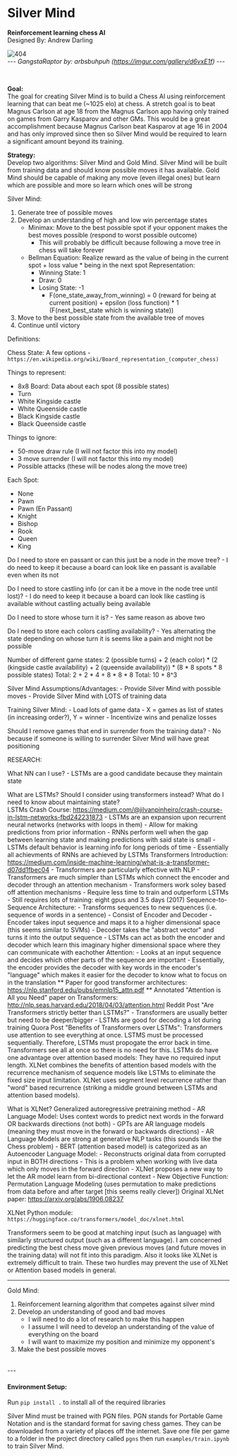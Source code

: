 # Silver Mind  
**Reinforcement learning chess AI**  
Designed By: Andrew Darling

![404](https://i.imgur.com/f0RThee.jpg)  
--- *GangstaRaptor by: arbsbuhpuh (https://imgur.com/gallery/d6vxE1f)* ---

<br>

**Goal:**  
The goal for creating Silver Mind is to build a Chess AI using reinforcement learning that can beat me 
(~1025 elo) at chess. A stretch goal is to beat Magnus Carlson at age 18 from the Magnus Carlson app having 
only trained on games from Garry Kasparov and other GMs. This would be a great accomplishment because Magnus Carlson 
beat Kasparov at age 16 in 2004 and has only improved since then so Silver Mind would be required to learn a 
significant amount beyond its training.

**Strategy:**  
Develop two algorithms: Silver Mind and Gold Mind. Silver Mind will be built from training data and should know possible moves it has available. Gold Mind should be capable of making any move (even illegal ones) but learn which are possible and more so learn which ones will be strong

Silver Mind:
1) Generate tree of possible moves
2) Develop an understanding of high and low win percentage states
    - Minimax: Move to the best possible spot if your opponent makes the best moves possible (respond to worst possible outcome)
    	- This will probably be difficult because following a move tree in chess will take forever
    - Bellman Equation: Realize reward as the value of being in the current spot + loss value * being in the next spot
	Representation:
		- Winning State: 1
		- Draw: 0
		- Losing State: -1
	     	- F(one_state_away_from_winning) =  0 (reward for being at current position) + epsilon (loss function) * 1 (F(next_best_state which is winning state))
3) Move to the best possible state from the available tree of moves
3) Continue until victory

Definitions:

Chess State:
A few options - `https://en.wikipedia.org/wiki/Board_representation_(computer_chess)`

Things to represent:
 - 8x8 Board: Data about each spot (8 possible states)
 - Turn
 - White Kingside castle
 - White Queenside castle
 - Black Kingside castle
 - Black Queenside castle 

Things to ignore:
 - 50-move draw rule (I will not factor this into my model)
 - 3 move surrender (I will not factor this into my model)
 - Possible attacks (these will be nodes along the move tree)

Each Spot:
 - None
 - Pawn
 - Pawn (En Passant)
 - Knight
 - Bishop
 - Rook
 - Queen
 - King

Do I need to store en passant or can this just be a node in the move tree?
	- I do need to keep it because a board can look like en passant is available even when its not

Do I need to store castling info (or can it be a move in the node tree until lost)?
	- I do need to keep it because a board can look like castling is available without castling actually being available

Do I need to store whose turn it is?
	- Yes same reason as above two

Do I need to store each colors castling availability?
	- Yes alternating the state depending on whose turn it is seems like a pain and might not be possible

Number of different game states:
2 (possible turns) + 2 (each color) * (2 (kingside castle availability) + 2 (queenside availability)) * (8 * 8 spots * 8 possible states)
Total: 2 + 2 * 4 + 8 * 8 * 8
Total: 10 + 8^3

Silver Mind Assumptions/Advantages:
	- Provide Silver Mind with possible moves
	- Provide Silver Mind with LOTS of training data

Training Silver Mind:
	- Load lots of game data
	- X = games as list of states (in increasing order?), Y = winner
	- Incentivize wins and penalize losses

Should I remove games that end in surrender from the training data?
	- No because if someone is willing to surrender Silver Mind will have great positioning

RESEARCH:

What NN can I use?
	- LSTMs are a good candidate because they maintain state

What are LSTMs? Should I consider using transformers instead? What do I need to know about maintaining state?  
	LSTMs Crash Course: https://medium.com/@jilvanpinheiro/crash-course-in-lstm-networks-fbd242231873
		- LSTMs are an expansion upon recurrent neural networks (networks with loops in them)
		- Allow for making predictions from prior information
		- RNNs perform well when the gap between learning state and making predictions with said state is small
		- LSTMs default behavior is learning info for long periods of time
		- Essentially all achievments of RNNs are achieved by LSTMs
	Transformers Introduction: https://medium.com/inside-machine-learning/what-is-a-transformer-d07dd1fbec04
		- Transformers are particularly effective with NLP
		- Transformers are much simpler than LSTMs which connect the encoder and decoder through an attention mechanism
		- Transformers work soley based off attention mechanisms
		- Require less time to train and outperform LSTMs
			- Still requires lots of training: eight gpus and 3.5 days (2017)
		Sequence-to-Sequence Architecture:
			- Transforms sequences to new sequences (i.e. sequence of words in a sentence)
			- Consist of Encoder and Decoder
				- Encoder takes input sequence and maps it to a higher dimensional space (this seems similar to SVMs)
				- Decoder takes the "abstract vector" and turns it into the output sequence
				- LSTMs can act as both the encoder and decoder which learn this imaginary higher dimensional space where they can communicate with eachother
		Attention:
			- Looks at an input sequence and decides which other parts of the sequence are important
			- Essentially, the encoder provides the decoder with key words in the encoder's "language" which makes it easier for the decoder to know what to focus on in the translation
		** Paper for good transformer architectures: https://nlp.stanford.edu/pubs/emnlp15_attn.pdf
	        ** Annotated "Attention is All you Need" paper on Transformers: http://nlp.seas.harvard.edu/2018/04/03/attention.html
	Reddit Post "Are Transformers strictly better than LSTMs?"
		- Transformers are usually better but need to be deeper/bigger
		- LSTMs are good for decoding a lot during training
	Quora Post "Benefits of Transformers over LSTMs": Transformers use attention to see everything at once. LSTMS must be processed sequentially. Therefore, LSTMs must propogate the error back in time. Transformers see all at once so there is no need for this. LSTMs do have one advantage over attention based models: They have no required input length. XLNet combines the benefits of attention based models with the recurrence mechanism of sequence models like LSTMs to eliminate the fixed size input limitation. XLNet uses segment level recurrence rather than "word" based recurrence (striking a middle ground between LSTMs and attention based models). 

What is XLNet? Generalized autoregressive pretraining method
	- AR Language Model: Uses context words to predict next words in the forward OR backwards directions (not both)
	- GPTs are AR language models (meaning they must move in the forward or backwards directions)
	- AR Language Models are strong at generative NLP tasks (this sounds like the Chess problem)
	- BERT (attention based model) is categorized as an Autoencoder Language Model:
		- Reconstructs original data from corrupted input in BOTH directions
		- This is a problem when working with live data which only moves in the forward direction
	- XLNet proposes a new way to let the AR model learn from bi-directional context
		- New Objective Function: Permutation Language Modeling (uses permutation to make predictions from data before and after target [this seems really clever])
	Original XLNet paper: https://arxiv.org/abs/1906.08237

XLNet Python module: `https://huggingface.co/transformers/model_doc/xlnet.html`

Transformers seem to be good at matching input (such as language) with similarly structured output (such as a different language). I am concerned predicting the best chess move given previous moves (and future moves in the training data) will not fit into this paradigm. Also it looks like XLNet is extremely difficult to train. These two hurdles may prevent the use of XLNet or Attention based models in general.

---

Gold Mind:
1) Reinforcement learning algorithm that competes against silver mind
2) Develop an understanding of good and bad moves
	- I will need to do a lot of research to make this happen
	- I assume I will need to develop an understanding of the value of everything on the board
	- I will want to maximize my position and minimize my opponent's 
1) Make the best possible moves

<br>
---

#### Environment Setup:

Run `pip install .` to install all of the required libraries

Silver Mind must be trained with PGN files. PGN stands for Portable Game Notation and is the standard format for saving 
chess games. They can be downloaded from a variety of places off the internet. Save one file per game to a folder in 
the project directory called `pgns` then run `examples/train.ipynb` to train Silver Mind.
